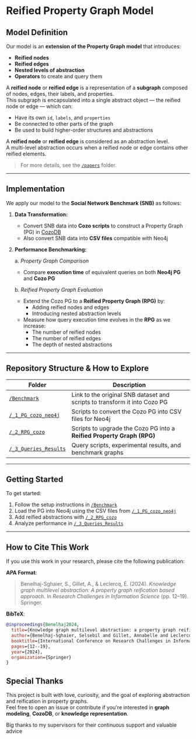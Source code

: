 # Reified Property Graph Model

## Model Definition

Our model is an **extension of the Property Graph model** that introduces:

- **Reified nodes**
- **Reified edges**
- **Nested levels of abstraction**
- **Operators** to create and query them

A **reified node** or **reified edge** is a representation of a **subgraph** composed of nodes, edges, their labels, and properties.  
This subgraph is encapsulated into a single abstract object — the reified node or edge — which can:

- Have its own `id`, `labels`, and `properties`
- Be connected to other parts of the graph
- Be used to build higher-order structures and abstractions

A **reified node** or **reified edge** is considered as an abstraction level.  
A multi-level abstraction occurs when a reified node or edge contains other reified elements.

> For more details, see the [`/papers`](./papers) folder.

---

## Implementation

We apply our model to the **Social Network Benchmark (SNB)** as follows:

1. **Data Transformation:**
   - Convert SNB data into **Cozo scripts** to construct a Property Graph (PG) in [CozoDB](https://cozodb.org)
   - Also convert SNB data into **CSV files** compatible with Neo4j

2. **Performance Benchmarking:**

   a. *Property Graph Comparison*  
   - Compare **execution time** of equivalent queries on both **Neo4j PG** and **Cozo PG**

   b. *Reified Property Graph Evaluation*  
   - Extend the Cozo PG to a **Reified Property Graph (RPG)** by:
     - Adding reified nodes and edges
     - Introducing nested abstraction levels
   - Measure how query execution time evolves in the **RPG** as we increase:
     - The number of reified nodes
     - The number of reified edges
     - The depth of nested abstractions

---

## Repository Structure & How to Explore

| Folder                          | Description                                                                 |
|---------------------------------|-----------------------------------------------------------------------------|
| [`/Benchmark`](./Benchmark)     | Link to the original SNB dataset and scripts to transform it into Cozo PG  |
| [`/_1_PG_cozo_neo4j`](./_1_PG_cozo_neo4j) | Scripts to convert the Cozo PG into CSV files for Neo4j                  |
| [`/_2_RPG_cozo`](./_2_RPG_cozo) | Scripts to upgrade the Cozo PG into a **Reified Property Graph (RPG)**     |
| [`/_3_Queries_Results`](./_3_Queries_Results) | Query scripts, experimental results, and benchmark graphs              |

---

## Getting Started

To get started:

1. Follow the setup instructions in [`/Benchmark`](./Benchmark)
2. Load the PG into Neo4j using the CSV files from [`/_1_PG_cozo_neo4j`](./_1_PG_cozo_neo4j)
3. Add reified abstractions with [`/_2_RPG_cozo`](./_2_RPG_cozo)
4. Analyze performance in [`/_3_Queries_Results`](./_3_Queries_Results)

---
## How to Cite This Work

If you use this work in your research, please cite the following publication:

**APA Format**:
> Benelhaj-Sghaier, S., Gillet, A., & Leclercq, É. (2024). *Knowledge graph multilevel abstraction: A property graph reification based approach*. In *Research Challenges in Information Science* (pp. 12–19). Springer.

**BibTeX**:
```bibtex
@inproceedings{Benelhaj2024, 
  title={Knowledge graph multilevel abstraction: a property graph reification based approach},
  author={Benelhaj-Sghaier, Selsebil and Gillet, Annabelle and Leclercq, {\'E}ric},
  booktitle={International Conference on Research Challenges in Information Science},
  pages={12--19},
  year={2024},
  organization={Springer}
}
```

## Special Thanks

This project is built with love, curiosity, and the goal of exploring abstraction and reification in property graphs.  
Feel free to open an issue or contribute if you're interested in **graph modeling**, **CozoDB**, or **knowledge representation**.

Big thanks to my supervisors for their continuous support and valuable advice 
